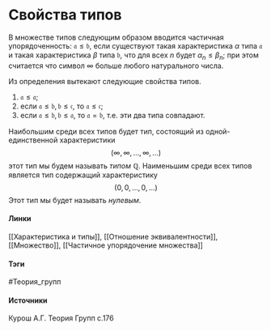 # Свойства типов
В множестве типов следующим образом вводится частичная упорядоченность: $\mathfrak{a}\leq\mathfrak{b}$, если существуют такая характеристика $\alpha$ типа $\mathfrak{a}$ и такая характеристика $\beta$ типа $\mathfrak{b}$, что для всех $n$ будет $\alpha_{n}\leq\beta_{n}$; при этом считается что символ $\infty$ больше любого натурального числа.

Из определения вытекают следующие свойства типов.
1. $\mathfrak{a}\leq\mathfrak{a}$;
2. если $\mathfrak{a}\leq\mathfrak{b},\mathfrak{b}\leq\mathfrak{c}$, то $\mathfrak{a}\leq\mathfrak{c}$;
3. если $\mathfrak{a}\leq\mathfrak{b},\mathfrak{b}\leq\mathfrak{a}$, то $\mathfrak{a}=\mathfrak{b}$, т.е. эти два типа совпадают.

Наибольшим среди всех типов будет тип, состоящий из одной-единственной характеристики
$$
(\infty,\infty,\dots,\infty,\dots)
$$
этот тип мы будем называть *типом $\mathbb{Q}$*.
Наименьшим среди всех типов является тип содержащий характеристику
$$
(0,0,\dots,0,\dots)
$$
Этот тип мы будет называть *нулевым.*
#### Линки
 [[Характеристика и типы]],
 [[Отношение эквивалентности]],
 [[Множество]],
 [[Частичное упорядочение множества]]
#### Тэги
 #Теория_групп 
#### Источники
 Курош А.Г. Теория Групп с.176